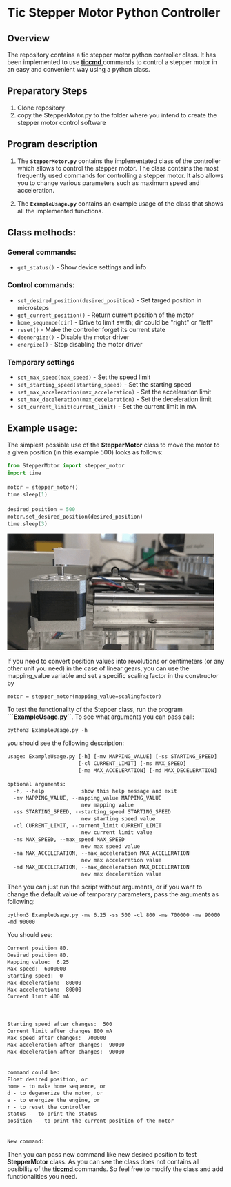 # Tic Stepper Motor Python Controller
## Overview
The repository contains a tic stepper motor python controller class. It has been implemented to use [**ticcmd** ](https://www.pololu.com/docs/0J71/8) commands to control a stepper motor in an easy and convenient way using a python class.

## Preparatory Steps
1. Clone repository
2. copy the StepperMotor.py to the folder where you intend to create the stepper motor control software

## Program description
1. The **```StepperMotor.py```** contains the implementated class of the controller which allows to control the stepper motor. The class contains the most frequently used commands for controlling a stepper motor. It also allows you to change various parameters such as maximum speed and acceleration.

2. The **```ExampleUsage.py```** contains an example  usage of the class  that shows all the implemented functions.

## Class methods:

### General commands:
- ``get_status()`` - Show device settings and info

### Control commands:
- ``set_desired_position(desired_position)`` - Set targed position in microsteps
- ``get_current_position()`` - Return current position of the motor 
- ``home_sequence(dir)`` - Drive to limit swith; dir could be "right" or "left"
- ``reset()`` - Make the controller forget its current state
- ``deenergize()`` - Disable the motor driver 
- ``energize()`` - Stop disabling the motor driver 

### Temporary settings
- ``set_max_speed(max_speed)`` - Set the speed limit
- ``set_starting_speed(starting_speed)`` - Set the starting speed 
- ``set_max_acceleration(max_acceleration)`` - Set the acceleration limit
- ``set_max_deceleration(max_decelaration)`` - Set the deceleration limit
- ``set_current_limit(current_limit)`` - Set the current limit in mA

## Example usage:
The simplest possible use of the **StepperMotor** class to move the motor to a given position (in this example 500) looks as follows:
```python
from StepperMotor import stepper_motor
import time

motor = stepper_motor()
time.sleep(1)

desired_position = 500
motor.set_desired_position(desired_position)
time.sleep(3)
```
![StepperMotor](StepperMotor.gif)

If you need to convert position values into revolutions or centimeters (or any other unit you need) in the case of linear gears, you can use the mapping_value variable and set a specific scaling factor in the constructor by
```
motor = stepper_motor(mapping_value=scalingfactor)
```

To test the functionality of the Stepper class, run the program **```ExampleUsage.py``**. 
To see what arguments you can pass call:
```
python3 ExampleUsage.py -h 
```
you should see the following description:
```
usage: ExampleUsage.py [-h] [-mv MAPPING_VALUE] [-ss STARTING_SPEED]
                       [-cl CURRENT_LIMIT] [-ms MAX_SPEED]
                       [-ma MAX_ACCELERATION] [-md MAX_DECELERATION]

optional arguments:
  -h, --help            show this help message and exit
  -mv MAPPING_VALUE, --mapping_value MAPPING_VALUE
                        new mapping value
  -ss STARTING_SPEED, --starting_speed STARTING_SPEED
                        new starting speed value
  -cl CURRENT_LIMIT, --current_limit CURRENT_LIMIT
                        new current limit value
  -ms MAX_SPEED, --max_speed MAX_SPEED
                        new max speed value
  -ma MAX_ACCELERATION, --max_acceleration MAX_ACCELERATION
                        new max acceleration value
  -md MAX_DECELERATION, --max_deceleration MAX_DECELERATION
                        new max deceleration value

```
Then you can just run the script without arguments, or if you want to change the default value of temporary parameters, pass the arguments as following:
```
python3 ExampleUsage.py -mv 6.25 -ss 500 -cl 800 -ms 700000 -ma 90000 -md 90000
```
You should see: 
```
Current position 80.
Desired position 80.
Mapping value:  6.25
Max speed:  6000000
Starting speed:  0
Max deceleration:  80000
Max acceleration:  80000
Current limit 400 mA



Starting speed after changes:  500
Current limit after changes 800 mA
Max speed after changes:  700000
Max acceleration after changes:  90000
Max deceleration after changes:  90000


command could be:
Float desired position, or
home - to make home sequence, or
d - to degenerize the motor, or
e - to energize the engine, or
r - to reset the controller
status -  to print the status
position -  to print the current position of the motor


New command: 
```
Then you can pass new command like new desired position to test **StepperMotor** class. As you can see the class does not contains all posibility of the [**ticcmd** ](https://www.pololu.com/docs/0J71/8) commands. So feel free to modify the class and add functionalities you need.




